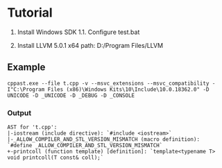# Tutorial

1. Install Windows SDK 
1.1. Configure test.bat

2.	Install LLVM 5.0.1 x64
	path:  D:/Program Files/LLVM
	
## Example 

```
cppast.exe --file t.cpp -v --msvc_extensions --msvc_compatibility -I"C:\Program Files (x86)\Windows Kits\10\Include\10.0.18362.0" -D UNICODE -D _UNICODE -D _DEBUG -D _CONSOLE
```	

### Output

```
AST for 't.cpp':
|-iostream (include directive): `#include <iostream>`
|-_ALLOW_COMPILER_AND_STL_VERSION_MISMATCH (macro definition): `#define _ALLOW_COMPILER_AND_STL_VERSION_MISMATCH`
+-printcoll (function template) [definition]: `template<typename T> void printcoll(T const& coll);`
```